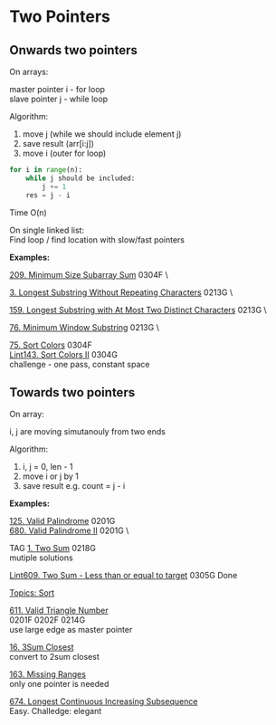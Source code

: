 # Two Pointers

## Onwards two pointers

On arrays:

master pointer i - for loop
\
slave pointer j - while loop

Algorithm:
  1. move j (while we should include element j)
  2. save result (arr[i:j])
  3. move i (outer for loop)

```python
for i in range(n):
    while j should be included:
        j += 1
    res = j - i
```
Time O(n)

On single linked list:\
Find loop / find location with slow/fast pointers


__Examples:__

[209. Minimum Size Subarray Sum](https://leetcode.com/problems/minimum-size-subarray-sum/)
0304F \

[3. Longest Substring Without Repeating Characters](https://leetcode.com/problems/longest-substring-without-repeating-characters/)
0213G \

[159. Longest Substring with At Most Two Distinct Characters](https://leetcode.com/problems/longest-substring-with-at-most-two-distinct-characters/)
0213G \

[76. Minimum Window Substring](https://leetcode.com/problems/minimum-window-substring/)
0213G \

[75. Sort Colors](https://leetcode.com/problems/sort-colors/)
0304F \
[Lint143. Sort Colors II](https://www.lintcode.com/problem/sort-colors-ii/description)
0304G \
challenge - one pass, constant space 


## Towards two pointers

On array:

i, j are moving simutanouly from two ends

Algorithm:
  1. i, j = 0, len - 1
  2. move i or j by 1
  3. save result e.g. count = j - i


__Examples:__

[125. Valid Palindrome](https://leetcode.com/problems/valid-palindrome/)
0201G \
[680. Valid Palindrome II](https://leetcode.com/problems/valid-palindrome-ii/)
0201G \

TAG
[1. Two Sum](https://leetcode.com/problems/two-sum/) 
0218G \
mutiple solutions

[Lint609. Two Sum - Less than or equal to target](https://www.lintcode.com/problem/two-sum-less-than-or-equal-to-target/)
0305G Done

[Topics: Sort](Sort)

[611. Valid Triangle Number](https://leetcode.com/problems/valid-triangle-number/)  
0201F 0202F 0214G\
use large edge as master pointer

[16. 3Sum Closest](https://leetcode.com/problems/3sum-closest/)
\
convert to 2sum closest

[163. Missing Ranges](https://leetcode.com/problems/missing-ranges/) 
\
only one pointer is needed

[674. Longest Continuous Increasing Subsequence](https://leetcode.com/problems/longest-continuous-increasing-subsequence/)
\
Easy. Challedge: elegant

